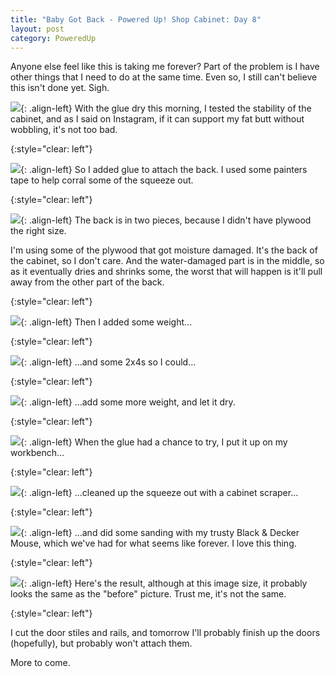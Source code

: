 ```yaml
---
title: "Baby Got Back - Powered Up! Shop Cabinet: Day 8"
layout: post
category: PoweredUp
---
```

Anyone else feel like this is taking me forever? Part of the problem is I have other things that I need to do at the same time. Even so, I still can't believe this isn't done yet. Sigh.

![](/assets/images-posts/2019-01-29.1.01.jpg){: .align-left}
With the glue dry this morning, I tested the stability of the cabinet, and as I said on Instagram, if it can support my fat butt without wobbling, it's not too bad.

{:style="clear: left"}

![](/assets/images-posts/2019-01-29.1.02.jpg){: .align-left}
So I added glue to attach the back. I used some painters tape to help corral some of the squeeze out.

{:style="clear: left"}

![](/assets/images-posts/2019-01-29.1.03.jpg){: .align-left}
The back is in two pieces, because I didn't have plywood the right size.

I'm using some of the plywood that got moisture damaged. It's the back of the cabinet, so I don't care. And the water-damaged part is in the middle, so as it eventually dries and shrinks some, the worst that will happen is it'll pull away from the other part of the back.

{:style="clear: left"}

![](/assets/images-posts/2019-01-29.1.04.jpg){: .align-left}
Then I added some weight...

{:style="clear: left"}

![](/assets/images-posts/2019-01-29.1.05.jpg){: .align-left}
...and some 2x4s so I could...

{:style="clear: left"}

![](/assets/images-posts/2019-01-29.1.06.jpg){: .align-left}
...add some more weight, and let it dry.

{:style="clear: left"}

![](/assets/images-posts/2019-01-29.1.07.jpg){: .align-left}
When the glue had a chance to try, I put it up on my workbench...

{:style="clear: left"}

![](/assets/images-posts/2019-01-29.1.08.jpg){: .align-left}
...cleaned up the squeeze out with a cabinet scraper...

{:style="clear: left"}

![](/assets/images-posts/2019-01-29.1.09.jpg){: .align-left}
...and did some sanding with my trusty Black & Decker Mouse, which we've had for what seems like forever. I love this thing.

{:style="clear: left"}

![](/assets/images-posts/2019-01-29.1.10.jpg){: .align-left}
Here's the result, although at this image size, it probably looks the same as the "before" picture. Trust me, it's not the same.

{:style="clear: left"}

I cut the door stiles and rails, and tomorrow I'll probably finish up the doors (hopefully), but probably won't attach them.

More to come.

